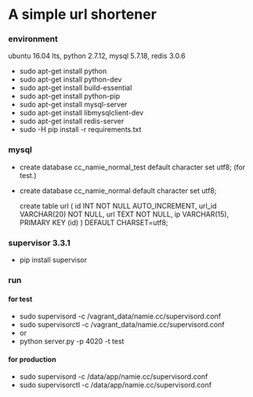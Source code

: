# A simple url shortener

### environment
ubuntu 16.04 lts, python 2.7.12, mysql 5.7.18, redis 3.0.6

* sudo apt-get install python
* sudo apt-get install python-dev
* sudo apt-get install build-essential
* sudo apt-get install python-pip
* sudo apt-get install mysql-server
* sudo apt-get install libmysqlclient-dev
* sudo apt-get install redis-server
* sudo -H pip install -r requirements.txt

### mysql
* create database cc_namie_normal_test default character set utf8; (for test.)
* create database cc_namie_normal default character set utf8;

    
    create table url (
        id INT NOT NULL AUTO_INCREMENT,
        url_id VARCHAR(20) NOT NULL, 
        url TEXT NOT NULL, 
        ip VARCHAR(15),
        PRIMARY KEY (id)
    ) DEFAULT CHARSET=utf8;

### supervisor 3.3.1
* pip install supervisor

### run
#### for test
* sudo supervisord -c /vagrant_data/namie.cc/supervisord.conf
* sudo supervisorctl -c /vagrant_data/namie.cc/supervisord.conf
* or
* python server.py -p 4020 -t test
#### for production
* sudo supervisord -c /data/app/namie.cc/supervisord.conf
* sudo supervisorctl -c /data/app/namie.cc/supervisord.conf
